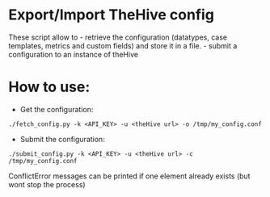 # Export/Import TheHive config

These script allow to
    - retrieve the configuration (datatypes, case templates, metrics and custom fields) and store it in a file.
    - submit a configuration to an instance of theHive



# How to use:

- Get the configuration:

```
./fetch_config.py -k <API_KEY> -u <theHive url> -o /tmp/my_config.conf
```

- Submit the configuration:
```
./submit_config.py -k <API_KEY> -u <theHive url> -c /tmp/my_config.conf
```
 ConflictError messages can be printed if one element already exists (but wont stop the process)

